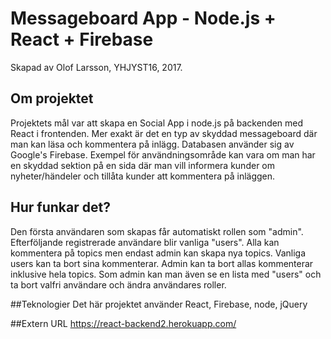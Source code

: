 # Messageboard App - Node.js + React + Firebase
Skapad av Olof Larsson, YHJYST16, 2017.

## Om projektet
Projektets mål var att skapa en Social App i node.js på backenden med React i frontenden. Mer exakt är det en typ av skyddad messageboard där man kan läsa och kommentera på inlägg. Databasen använder sig av Google's Firebase. Exempel för användningsområde kan vara om man har en skyddad sektion på en sida där man vill informera kunder om nyheter/händeler och tillåta kunder att kommentera på inläggen.

## Hur funkar det?
Den första användaren som skapas får automatiskt rollen som "admin". Efterföljande registrerade användare blir vanliga "users". Alla kan kommentera på topics men endast admin kan skapa nya topics. Vanliga users kan ta bort sina kommenterar. Admin kan ta bort allas kommenterar inklusive hela topics. Som admin kan man även se en lista med "users" och ta bort valfri användare och ändra användares roller.

##Teknologier
Det här projektet använder React, Firebase, node, jQuery

##Extern URL
https://react-backend2.herokuapp.com/